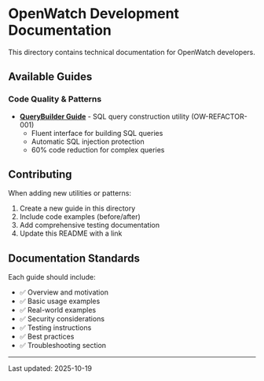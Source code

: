 # OpenWatch Development Documentation

This directory contains technical documentation for OpenWatch developers.

## Available Guides

### Code Quality & Patterns

- **[QueryBuilder Guide](query-builder-guide.md)** - SQL query construction utility (OW-REFACTOR-001)
  - Fluent interface for building SQL queries
  - Automatic SQL injection protection
  - 60% code reduction for complex queries

## Contributing

When adding new utilities or patterns:

1. Create a new guide in this directory
2. Include code examples (before/after)
3. Add comprehensive testing documentation
4. Update this README with a link

## Documentation Standards

Each guide should include:

- ✅ Overview and motivation
- ✅ Basic usage examples
- ✅ Real-world examples
- ✅ Security considerations
- ✅ Testing instructions
- ✅ Best practices
- ✅ Troubleshooting section

---

Last updated: 2025-10-19
